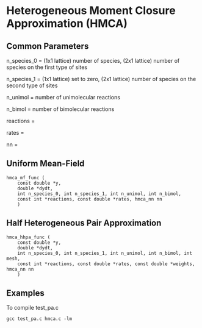 # Heterogeneous Moment Closure Approximation (HMCA)

## Common Parameters

n_species_0 = (1x1 lattice) number of species, (2x1 lattice) number of species on the first type of sites

n_species_1 = (1x1 lattice) set to zero, (2x1 lattice) number of species on the second type of sites

n_unimol = number of unimolecular reactions

n_bimol = number of bimolecular reactions

reactions = 

rates =

nn =

## Uniform Mean-Field

    hmca_mf_func (
        const double *y,
        double *dydt,
        int n_species_0, int n_species_1, int n_unimol, int n_bimol,
        const int *reactions, const double *rates, hmca_nn nn
        )

## Half Heterogeneous Pair Approximation

    hmca_hhpa_func (
        const double *y,
        double *dydt,
        int n_species_0, int n_species_1, int n_unimol, int n_bimol, int mesh,
        const int *reactions, const double *rates, const double *weights, hmca_nn nn
        )

## Examples

To compile test_pa.c

    gcc test_pa.c hmca.c -lm
